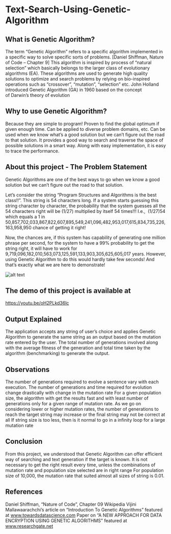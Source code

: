 # Text-Search-Using-Genetic-Algorithm

## What is Genetic Algorithm?
The term “Genetic Algorithm” refers to a specific algorithm implemented in a specific way to solve specific sorts of problems. [Daniel Shiffman, Nature of Code – Chapter 9]
This algorithm is inspired by process of “natural selection” which basically belongs to the larger class of evolutionary algorithms (EA).
These algorithms are used to generate high quality solutions to optimize and search problems by relying on bio-inspired operations such as “crossover”, “mutation”, “selection” etc.
John Holland introduced Genetic Algorithm (GA) in 1960 based on the concept of Darwin’s theory of evolution

## Why to use Genetic Algorithm?
Because they are simple to program!
Proven to find the global optimum if given enough time.
Can be applied to diverse problem domains, etc. 
Can be used when we know what’s a good solution but we can’t figure out the road to that solution. It provides a good way to search and traverse the space of possible solutions in a smart way.
Along with easy implementation, it is easy to trace the performance.

## About this project - The Problem Statement
Genetic Algorithms are one of the best ways to go when we know a good solution but we can’t figure out the road to that solution.
 
Let’s consider the string “Program Structures and Algorithms is the best class!!”. This string is 54 characters long. If a system starts guessing this string character by character, the probability that the system guesses all the 54 characters right will be
(1/27) multiplied by itself 54 times!!! I.e.,  (1/27)54
which equals a 1 in 50,857,702,033,867,822,607,895,549,241,096,482,953,017,615,834,735,226,163,958,950 chance of getting it right!

Now, the chances are, if this system has capability of generating one million phrase per second, for the system to have a 99% probability to get the string right, it will have to work for 9,719,096,182,010,563,073,125,591,133,903,305,625,605,017 years.
However, using Genetic Algorithm to do this would hardly take few seconds! And that’s exactly what we are here to demonstrate!

![alt text](https://github.com/tripathivaishali/Text-Search-Using-Genetic-Algorithm.git/Flowchart.png)

## The demo of this project is available at 
https://youtu.be/oH2PLkd36lc

## Output Explained
The application accepts any string of user’s choice and applies Genetic Algorithm to generate the same string as an output based on the mutation rate entered by the user.
The total number of generations involved along with the average fitness of the generation and total time taken by the algorithm (benchmarking) to generate the output.

## Observations
The number of generations required to evolve a sentence vary with each execution.
The number of generations  and time required for evolution change drastically with change in the mutation rate
For a given population size, the algorithm with get the results fast and with least number of generations only for a given range of mutation rate. As we go on considering lower or higher mutation rates, the number of generations to reach the target string may increase or the final string may not be correct at all
If string size is too less, then is it normal to go in a infinity loop for a large mutation rate

 
## Conclusion
From this project, we understood that 
Genetic Algorithm can offer efficient way of searching and text generation if the target is known. 
It is not necessary to get the right result every time, unless the combinations of mutation rate and population size selected are in right range
For population size of 10,000, the mutation rate that suited almost all sizes of string is 0.01.


## References
Daniel Shiffman, “Nature of Code”, Chapter 09
Wikipedia
Vijini Mallawaarachchi’s article on “Introduction To Genetic Algorithms” featured at www.towardsdatascience.com
Paper on “A NEW APPROACH FOR DATA ENCRYPTION USING GENETIC ALGORITHMS” featured at www.researchgate.net







